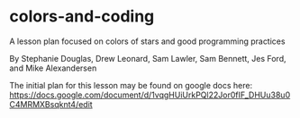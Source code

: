 # colors-and-coding
A lesson plan focused on colors of stars and good programming practices

By Stephanie Douglas, Drew Leonard, Sam Lawler, Sam Bennett, Jes Ford, and Mike Alexandersen

The initial plan for this lesson may be found on google docs here:
https://docs.google.com/document/d/1vqgHUiUrkPQl22Jor0fIF_DHUu38u0C4MRMXBsqknt4/edit

